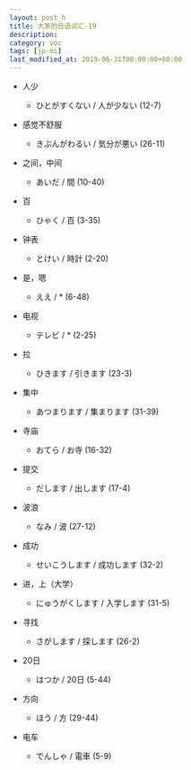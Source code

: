 ```yaml
---
layout: post_h
title: 大家的日语词汇-19
description: 
category: voc
tags: [jp-mi]
last_modified_at: 2019-06-31T00:00:00+00:00
---
```


- 人少

    - ひとがすくない / 人が少ない (12-7)

- 感觉不舒服

    - きぶんがわるい / 気分が悪い (26-11)

- 之间，中间

    - あいだ / 間 (10-40)

- 百

    - ひゃく / 百 (3-35)

- 钟表

    - とけい / 時計 (2-20)

- 是，嗯

    - ええ / * (6-48)

- 电视

    - テレビ / * (2-25)

- 拉

    - ひきます / 引きます (23-3)

- 集中

    - あつまります / 集まります (31-39)

- 寺庙

    - おてら / お寺 (16-32)

- 提交

    - だします / 出します (17-4)

- 波浪

    - なみ / 波 (27-12)

- 成功

    - せいこうします / 成功します (32-2)

- 进，上（大学）

    - にゅうがくします / 入学します (31-5)

- 寻找

    - さがします / 探します (26-2)

- 20日

    - はつか / 20日 (5-44)

- 方向

    - ほう / 方 (29-44)

- 电车

    - でんしゃ / 電車 (5-9)

